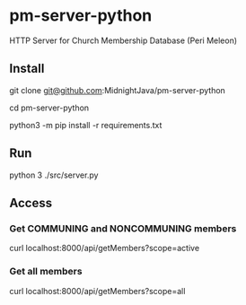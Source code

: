 # pm-server-python
HTTP Server for Church Membership Database (Peri Meleon)

## Install
git clone git@github.com:MidnightJava/pm-server-python

cd pm-server-python

python3 -m pip install -r requirements.txt

## Run
python 3 ./src/server.py

## Access
### Get COMMUNING and NONCOMMUNING members
curl localhost:8000/api/getMembers?scope=active

### Get all members
curl localhost:8000/api/getMembers?scope=all 
